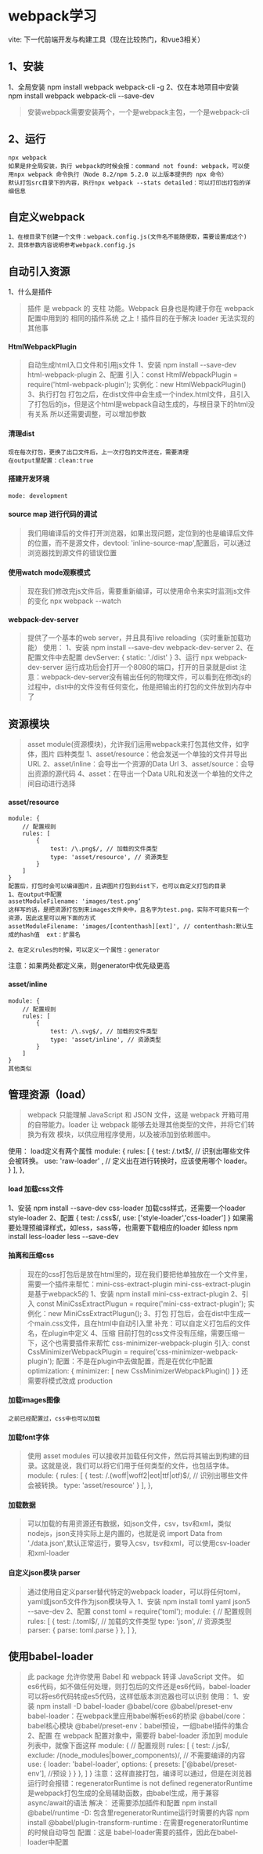 # webpack学习

vite: 下一代前端开发与构建工具（现在比较热门，和vue3相关）

## 1、安装
1、全局安装
    npm install webpack webpack-cli -g
2、仅在本地项目中安装
    npm install webpack webpack-cli --save-dev
> 安装webpack需要安装两个，一个是webpack主包，一个是webpack-cli

## 2、运行
    npx webpack
    如果是非全局安装，执行 webpack的时候会报：command not found: webpack，可以使用npx webpack 命令执行（Node 8.2/npm 5.2.0 以上版本提供的 npx 命令）
    默认打包src目录下的内容，执行npx webpack --stats detailed：可以打印出打包的详细信息
## 自定义webpack
    1、在根目录下创建一个文件：webpack.config.js(文件名不能随便取，需要设置成这个)
    2、具体参数内容说明参考webpack.config.js

## 自动引入资源
1、什么是插件
> 插件 是 webpack 的 支柱 功能。Webpack 自身也是构建于你在 webpack 配置中用到的 相同的插件系统 之上！插件目的在于解决 loader 无法实现的其他事
#### HtmlWebpackPlugin
> 自动生成html入口文件和引用js文件
    1、安装
    npm install --save-dev html-webpack-plugin
    2、配置
    引入：const HtmlWebpackPlugin = require('html-webpack-plugin');
    实例化：new HtmlWebpackPlugin()
    3、执行打包
    打包之后，在dist文件中会生成一个index.html文件，且引入了打包后的js，但是这个html是webpack自动生成的，与根目录下的html没有关系
    所以还需要调整，可以增加参数
#### 清理dist
    现在每次打包，更换了出口文件后，上一次打包的文件还在，需要清理
    在output里配置：clean:true
#### 搭建开发环境
    mode: development
#### source map 进行代码的调试
> 我们用编译后的文件打开浏览器，如果出现问题，定位到的也是编译后文件的位置，而不是源文件，devtool: 'inline-source-map',配置后，可以通过浏览器找到源文件的错误位置
#### 使用watch mode观察模式
> 现在我们修改完js文件后，需要重新编译，可以使用命令来实时监测js文件的变化
    npx webpack --watch

#### webpack-dev-server
> 提供了一个基本的web server，并且具有live reloading（实时重新加载功能）
使用：
    1、安装
    npm install --save-dev webpack-dev-server
    2、在配置文件中去配置
    devServer: {
        static: './dist'
    }
    3、运行
    npx webpack-dev-server
    运行成功后会打开一个8080的端口，打开的目录就是dist
注意：webpack-dev-server没有输出任何的物理文件，可以看到在修改js的过程中，dist中的文件没有任何变化，他是把输出的打包的文件放到内存中了

## 资源模块
> asset module(资源模块)，允许我们运用webpack来打包其他文件，如字体，图片
四种类型
    1、asset/resource：他会发送一个单独的文件并导出URL
    2、asset/inline：会导出一个资源的Data Url
    3、asset/source：会导出资源的源代码
    4、asset：在导出一个Data URL和发送一个单独的文件之间自动进行选择
#### asset/resource
    module: {
        // 配置规则
        rules: [
            {
                test: /\.png$/, // 加载的文件类型
                type: 'asset/resource', // 资源类型
            }
        ]
    }
    配置后，打包时会可以编译图片，且讲图片打包到dist下，也可以自定义打包的目录
    1、在output中配置
    assetModuleFilename: 'images/test.png‘
    这样写的话，是把资源打包到来images文件夹中，且名字为test.png，实际不可能只有一个资源，因此这里可以用下面的方式
    assetModuleFilename: 'images/[contenthash][ext]', // contenthash:默认生成的hash值  ext：扩展名

    2、在定义rules的时候，可以定义一个属性：generator
注意：如果两处都定义来，则generator中优先级更高

#### asset/inline
    module: {
        // 配置规则
        rules: [
            {
                test: /\.svg$/, // 加载的文件类型
                type: 'asset/inline', // 资源类型
            }
        ]
    }
    其他类似

## 管理资源（load）
> webpack 只能理解 JavaScript 和 JSON 文件，这是 webpack 开箱可用的自带能力。loader 让 webpack 能够去处理其他类型的文件，并将它们转换为有效 模块，以供应用程序使用，以及被添加到依赖图中。

使用：
    load定义有两个属性
    module: {
        rules: [
            { 
                test: /\.txt$/, // 识别出哪些文件会被转换。
                use: 'raw-loader' , // 定义出在进行转换时，应该使用哪个 loader。
            }
        ],
    },

#### load 加载css文件
1、安装
    npm install --save-dev css-loader
    加载css样式，还需要一个loader
    style-loader
2、配置
    {
        test: /\.css$/,
        use: ['style-loader','css-loader']
    }
如果需要处理预编译样式，如less，sass等，也需要下载相应的loader
如less
    npm install less-loader less --save-dev

#### 抽离和压缩css
> 现在的css打包后是放在html里的，现在我们要把他单独放在一个文件里，需要一个插件来帮忙：mini-css-extract-plugin
mini-css-extract-plugin是基于webpack5的
1、安装
    npm install mini-css-extract-plugin
2、引入
    const MiniCssExtractPlugun = require('mini-css-extract-plugin');
    实例化：new MiniCssExtractPlugun();
3、打包
    打包后，会在dist中生成一个main.css文件，且在html中自动引入里
补充：可以自定义打包后的文件名，在plugin中定义
4、压缩
    目前打包的css文件没有压缩，需要压缩一下，这个也需要插件来帮忙
    css-minimizer-webpack-plugin
    引入:
    const CssMinimizerWebpackPlugin = require('css-minimizer-webpack-plugin');
    配置：不是在plugin中去做配置，而是在优化中配置
    optimization: {
        minimizer: [
            new CssMinimizerWebpackPlugin()
        ]
    }
    还需要将模式改成 production

#### 加载images图像
    之前已经配置过，css中也可以加载

#### 加载font字体
> 使用 asset modules 可以接收并加载任何文件，然后将其输出到构建的目录。这就是说，我们可以将它们用于任何类型的文件，也包括字体。
module: {
        rules: [
            { 
                test: /\.(woff|woff2|eot|ttf|otf)$/, // 识别出哪些文件会被转换。
                type: 'asset/resource'
            }
        ],
    },

#### 加载数据
> 可以加载的有用资源还有数据，如json文件，csv，tsv和xml，类似nodejs，json支持实际上是内置的，也就是说 import Data from './data.json',默认正常运行，要导入csv，tsv和xml，可以使用csv-loader 和xml-loader

#### 自定义json模块 parser
> 通过使用自定义parser替代特定的webpack loader，可以将任何toml，yaml或json5文件作为json模块导入
1、安装
    npm install toml yaml json5 --save-dev
2、配置
    const toml = require('toml');
    module: {
        // 配置规则
        rules: [
            {
                test: /\.toml$/, // 加载的文件类型
                type: 'json', // 资源类型
                parser: {
                    parse: toml.parse
                }
            },
        ]
    },

## 使用babel-loader
> 此 package 允许你使用 Babel 和 webpack 转译 JavaScript 文件。
如es6代码，如不做任何处理，则打包后的文件还是es6代码，babel-loader可以将es6代码转成es5代码，这样低版本浏览器也可以识别
使用：
    1、安装
    npm install -D babel-loader @babel/core @babel/preset-env
    babel-loader：在webpack里应用babel解析es6的桥梁
    @babel/core：babel核心模块
    @babel/preset-env：babel预设，一组babel插件的集合
    2、配置
    在 webpack 配置对象中，需要将 babel-loader 添加到 module 列表中，就像下面这样
    module: {
        // 配置规则
        rules: [
            {
                test: /\.js$/,
                exclude: /(node_modules|bower_components)/, // 不需要编译的内容
                use: {
                    loader: 'babel-loader',
                    options: {
                        presets: ['@babel/preset-env'], //预设
                    }
                }
            },
        ]
    }
注意：这样直接打包，编译可以通过，但是在浏览器运行时会报错：regeneratorRuntime is not defined
> regeneratorRuntime 是webpack打包生成的全局辅助函数，由babel生成，用于兼容 async/await的语法
解决：
    还需要添加插件和配置
    npm install @babel/runtime -D: 包含里regeneratorRuntime运行时需要的内容
    npm install @babel/plugin-transform-runtime : 在需要regeneratorRuntime的时候自动导包
    配置：这是 babel-loader需要的插件，因此在babel-loader中配置